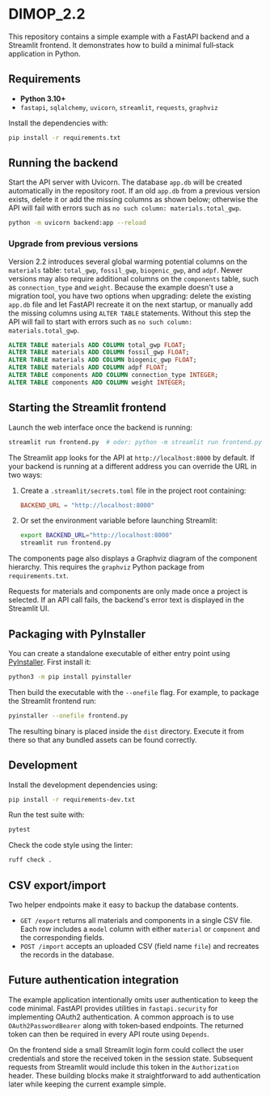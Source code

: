 # DIMOP_2.2

This repository contains a simple example with a FastAPI backend and a Streamlit
frontend. It demonstrates how to build a minimal full‑stack application in
Python.

## Requirements

- **Python 3.10+**
- `fastapi`, `sqlalchemy`, `uvicorn`, `streamlit`, `requests`, `graphviz`

Install the dependencies with:

```bash
pip install -r requirements.txt
```

## Running the backend

Start the API server with Uvicorn. The database `app.db` will be created automatically in the repository root. If an old `app.db` from a previous version exists, delete it or add the missing columns as shown below; otherwise the API will fail with errors such as `no such column: materials.total_gwp`.

```bash
python -m uvicorn backend:app --reload
```

### Upgrade from previous versions

Version 2.2 introduces several global warming potential columns on the `materials` table: `total_gwp`, `fossil_gwp`, `biogenic_gwp`, and `adpf`.
Newer versions may also require additional columns on the `components` table, such as `connection_type` and `weight`.
Because the example doesn't use a migration tool, you have two options when upgrading: delete the existing `app.db` file and let FastAPI recreate it on the next startup, or manually add the missing columns using `ALTER TABLE` statements. Without this step the API will fail to start with errors such as `no such column: materials.total_gwp`.

```sql
ALTER TABLE materials ADD COLUMN total_gwp FLOAT;
ALTER TABLE materials ADD COLUMN fossil_gwp FLOAT;
ALTER TABLE materials ADD COLUMN biogenic_gwp FLOAT;
ALTER TABLE materials ADD COLUMN adpf FLOAT;
ALTER TABLE components ADD COLUMN connection_type INTEGER;
ALTER TABLE components ADD COLUMN weight INTEGER;
```

## Starting the Streamlit frontend

Launch the web interface once the backend is running:

```bash
streamlit run frontend.py  # oder: python -m streamlit run frontend.py
```

The Streamlit app looks for the API at `http://localhost:8000` by default. If
your backend is running at a different address you can override the URL in two
ways:

1. Create a `.streamlit/secrets.toml` file in the project root containing:

   ```toml
   BACKEND_URL = "http://localhost:8000"
   ```

2. Or set the environment variable before launching Streamlit:

   ```bash
   export BACKEND_URL="http://localhost:8000"
   streamlit run frontend.py
   ```

The components page also displays a Graphviz diagram of the component hierarchy.
This requires the `graphviz` Python package from `requirements.txt`.

Requests for materials and components are only made once a project is
selected. If an API call fails, the backend's error text is displayed in the
Streamlit UI.

## Packaging with PyInstaller

You can create a standalone executable of either entry point using
[PyInstaller](https://pyinstaller.org/). First install it:

```bash
python3 -m pip install pyinstaller
```

Then build the executable with the `--onefile` flag. For example, to package the
Streamlit frontend run:

```bash
pyinstaller --onefile frontend.py
```

The resulting binary is placed inside the `dist` directory. Execute it from
there so that any bundled assets can be found correctly.

## Development

Install the development dependencies using:

```bash
pip install -r requirements-dev.txt
```

Run the test suite with:

```bash
pytest
```

Check the code style using the linter:

```bash
ruff check .
```

## CSV export/import

Two helper endpoints make it easy to backup the database contents.

- `GET /export` returns all materials and components in a single CSV file. Each
  row includes a `model` column with either `material` or `component` and the
  corresponding fields.
- `POST /import` accepts an uploaded CSV (field name `file`) and recreates the
  records in the database.

## Future authentication integration

The example application intentionally omits user authentication to keep the
code minimal. FastAPI provides utilities in `fastapi.security` for implementing
OAuth2 authentication. A common approach is to use
`OAuth2PasswordBearer` along with token‑based endpoints. The returned token can
then be required in every API route using `Depends`.

On the frontend side a small Streamlit login form could collect the user
credentials and store the received token in the session state. Subsequent
requests from Streamlit would include this token in the `Authorization` header.
These building blocks make it straightforward to add authentication later while
keeping the current example simple.
